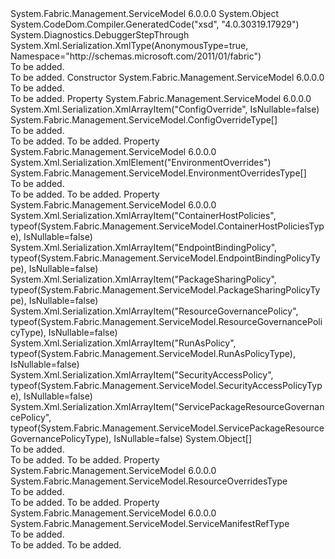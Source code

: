<Type Name="ApplicationManifestTypeServiceManifestImport" FullName="System.Fabric.Management.ServiceModel.ApplicationManifestTypeServiceManifestImport">
  <TypeSignature Language="C#" Value="public class ApplicationManifestTypeServiceManifestImport" />
  <TypeSignature Language="ILAsm" Value=".class public auto ansi beforefieldinit ApplicationManifestTypeServiceManifestImport extends System.Object" />
  <TypeSignature Language="DocId" Value="T:System.Fabric.Management.ServiceModel.ApplicationManifestTypeServiceManifestImport" />
  <TypeSignature Language="VB.NET" Value="Public Class ApplicationManifestTypeServiceManifestImport" />
  <TypeSignature Language="F#" Value="type ApplicationManifestTypeServiceManifestImport = class" />
  <AssemblyInfo>
    <AssemblyName>System.Fabric.Management.ServiceModel</AssemblyName>
    <AssemblyVersion>6.0.0.0</AssemblyVersion>
  </AssemblyInfo>
  <Base>
    <BaseTypeName>System.Object</BaseTypeName>
  </Base>
  <Interfaces />
  <Attributes>
    <Attribute>
      <AttributeName>System.CodeDom.Compiler.GeneratedCode("xsd", "4.0.30319.17929")</AttributeName>
    </Attribute>
    <Attribute>
      <AttributeName>System.Diagnostics.DebuggerStepThrough</AttributeName>
    </Attribute>
    <Attribute>
      <AttributeName>System.Xml.Serialization.XmlType(AnonymousType=true, Namespace="http://schemas.microsoft.com/2011/01/fabric")</AttributeName>
    </Attribute>
  </Attributes>
  <Docs>
    <summary>To be added.</summary>
    <remarks>To be added.</remarks>
  </Docs>
  <Members>
    <Member MemberName=".ctor">
      <MemberSignature Language="C#" Value="public ApplicationManifestTypeServiceManifestImport ();" />
      <MemberSignature Language="ILAsm" Value=".method public hidebysig specialname rtspecialname instance void .ctor() cil managed" />
      <MemberSignature Language="DocId" Value="M:System.Fabric.Management.ServiceModel.ApplicationManifestTypeServiceManifestImport.#ctor" />
      <MemberSignature Language="VB.NET" Value="Public Sub New ()" />
      <MemberType>Constructor</MemberType>
      <AssemblyInfo>
        <AssemblyName>System.Fabric.Management.ServiceModel</AssemblyName>
        <AssemblyVersion>6.0.0.0</AssemblyVersion>
      </AssemblyInfo>
      <Parameters />
      <Docs>
        <summary>To be added.</summary>
        <remarks>To be added.</remarks>
      </Docs>
    </Member>
    <Member MemberName="ConfigOverrides">
      <MemberSignature Language="C#" Value="public System.Fabric.Management.ServiceModel.ConfigOverrideType[] ConfigOverrides { get; set; }" />
      <MemberSignature Language="ILAsm" Value=".property instance class System.Fabric.Management.ServiceModel.ConfigOverrideType[] ConfigOverrides" />
      <MemberSignature Language="DocId" Value="P:System.Fabric.Management.ServiceModel.ApplicationManifestTypeServiceManifestImport.ConfigOverrides" />
      <MemberSignature Language="VB.NET" Value="Public Property ConfigOverrides As ConfigOverrideType()" />
      <MemberSignature Language="F#" Value="member this.ConfigOverrides : System.Fabric.Management.ServiceModel.ConfigOverrideType[] with get, set" Usage="System.Fabric.Management.ServiceModel.ApplicationManifestTypeServiceManifestImport.ConfigOverrides" />
      <MemberType>Property</MemberType>
      <AssemblyInfo>
        <AssemblyName>System.Fabric.Management.ServiceModel</AssemblyName>
        <AssemblyVersion>6.0.0.0</AssemblyVersion>
      </AssemblyInfo>
      <Attributes>
        <Attribute>
          <AttributeName>System.Xml.Serialization.XmlArrayItem("ConfigOverride", IsNullable=false)</AttributeName>
        </Attribute>
      </Attributes>
      <ReturnValue>
        <ReturnType>System.Fabric.Management.ServiceModel.ConfigOverrideType[]</ReturnType>
      </ReturnValue>
      <Docs>
        <summary>To be added.</summary>
        <value>To be added.</value>
        <remarks>To be added.</remarks>
      </Docs>
    </Member>
    <Member MemberName="EnvironmentOverrides">
      <MemberSignature Language="C#" Value="public System.Fabric.Management.ServiceModel.EnvironmentOverridesType[] EnvironmentOverrides { get; set; }" />
      <MemberSignature Language="ILAsm" Value=".property instance class System.Fabric.Management.ServiceModel.EnvironmentOverridesType[] EnvironmentOverrides" />
      <MemberSignature Language="DocId" Value="P:System.Fabric.Management.ServiceModel.ApplicationManifestTypeServiceManifestImport.EnvironmentOverrides" />
      <MemberSignature Language="VB.NET" Value="Public Property EnvironmentOverrides As EnvironmentOverridesType()" />
      <MemberSignature Language="F#" Value="member this.EnvironmentOverrides : System.Fabric.Management.ServiceModel.EnvironmentOverridesType[] with get, set" Usage="System.Fabric.Management.ServiceModel.ApplicationManifestTypeServiceManifestImport.EnvironmentOverrides" />
      <MemberType>Property</MemberType>
      <AssemblyInfo>
        <AssemblyName>System.Fabric.Management.ServiceModel</AssemblyName>
        <AssemblyVersion>6.0.0.0</AssemblyVersion>
      </AssemblyInfo>
      <Attributes>
        <Attribute>
          <AttributeName>System.Xml.Serialization.XmlElement("EnvironmentOverrides")</AttributeName>
        </Attribute>
      </Attributes>
      <ReturnValue>
        <ReturnType>System.Fabric.Management.ServiceModel.EnvironmentOverridesType[]</ReturnType>
      </ReturnValue>
      <Docs>
        <summary>To be added.</summary>
        <value>To be added.</value>
        <remarks>To be added.</remarks>
      </Docs>
    </Member>
    <Member MemberName="Policies">
      <MemberSignature Language="C#" Value="public object[] Policies { get; set; }" />
      <MemberSignature Language="ILAsm" Value=".property instance object[] Policies" />
      <MemberSignature Language="DocId" Value="P:System.Fabric.Management.ServiceModel.ApplicationManifestTypeServiceManifestImport.Policies" />
      <MemberSignature Language="VB.NET" Value="Public Property Policies As Object()" />
      <MemberSignature Language="F#" Value="member this.Policies : obj[] with get, set" Usage="System.Fabric.Management.ServiceModel.ApplicationManifestTypeServiceManifestImport.Policies" />
      <MemberType>Property</MemberType>
      <AssemblyInfo>
        <AssemblyName>System.Fabric.Management.ServiceModel</AssemblyName>
        <AssemblyVersion>6.0.0.0</AssemblyVersion>
      </AssemblyInfo>
      <Attributes>
        <Attribute>
          <AttributeName>System.Xml.Serialization.XmlArrayItem("ContainerHostPolicies", typeof(System.Fabric.Management.ServiceModel.ContainerHostPoliciesType), IsNullable=false)</AttributeName>
        </Attribute>
        <Attribute>
          <AttributeName>System.Xml.Serialization.XmlArrayItem("EndpointBindingPolicy", typeof(System.Fabric.Management.ServiceModel.EndpointBindingPolicyType), IsNullable=false)</AttributeName>
        </Attribute>
        <Attribute>
          <AttributeName>System.Xml.Serialization.XmlArrayItem("PackageSharingPolicy", typeof(System.Fabric.Management.ServiceModel.PackageSharingPolicyType), IsNullable=false)</AttributeName>
        </Attribute>
        <Attribute>
          <AttributeName>System.Xml.Serialization.XmlArrayItem("ResourceGovernancePolicy", typeof(System.Fabric.Management.ServiceModel.ResourceGovernancePolicyType), IsNullable=false)</AttributeName>
        </Attribute>
        <Attribute>
          <AttributeName>System.Xml.Serialization.XmlArrayItem("RunAsPolicy", typeof(System.Fabric.Management.ServiceModel.RunAsPolicyType), IsNullable=false)</AttributeName>
        </Attribute>
        <Attribute>
          <AttributeName>System.Xml.Serialization.XmlArrayItem("SecurityAccessPolicy", typeof(System.Fabric.Management.ServiceModel.SecurityAccessPolicyType), IsNullable=false)</AttributeName>
        </Attribute>
        <Attribute>
          <AttributeName>System.Xml.Serialization.XmlArrayItem("ServicePackageResourceGovernancePolicy", typeof(System.Fabric.Management.ServiceModel.ServicePackageResourceGovernancePolicyType), IsNullable=false)</AttributeName>
        </Attribute>
      </Attributes>
      <ReturnValue>
        <ReturnType>System.Object[]</ReturnType>
      </ReturnValue>
      <Docs>
        <summary>To be added.</summary>
        <value>To be added.</value>
        <remarks>To be added.</remarks>
      </Docs>
    </Member>
    <Member MemberName="ResourceOverrides">
      <MemberSignature Language="C#" Value="public System.Fabric.Management.ServiceModel.ResourceOverridesType ResourceOverrides { get; set; }" />
      <MemberSignature Language="ILAsm" Value=".property instance class System.Fabric.Management.ServiceModel.ResourceOverridesType ResourceOverrides" />
      <MemberSignature Language="DocId" Value="P:System.Fabric.Management.ServiceModel.ApplicationManifestTypeServiceManifestImport.ResourceOverrides" />
      <MemberSignature Language="VB.NET" Value="Public Property ResourceOverrides As ResourceOverridesType" />
      <MemberSignature Language="F#" Value="member this.ResourceOverrides : System.Fabric.Management.ServiceModel.ResourceOverridesType with get, set" Usage="System.Fabric.Management.ServiceModel.ApplicationManifestTypeServiceManifestImport.ResourceOverrides" />
      <MemberType>Property</MemberType>
      <AssemblyInfo>
        <AssemblyName>System.Fabric.Management.ServiceModel</AssemblyName>
        <AssemblyVersion>6.0.0.0</AssemblyVersion>
      </AssemblyInfo>
      <ReturnValue>
        <ReturnType>System.Fabric.Management.ServiceModel.ResourceOverridesType</ReturnType>
      </ReturnValue>
      <Docs>
        <summary>To be added.</summary>
        <value>To be added.</value>
        <remarks>To be added.</remarks>
      </Docs>
    </Member>
    <Member MemberName="ServiceManifestRef">
      <MemberSignature Language="C#" Value="public System.Fabric.Management.ServiceModel.ServiceManifestRefType ServiceManifestRef { get; set; }" />
      <MemberSignature Language="ILAsm" Value=".property instance class System.Fabric.Management.ServiceModel.ServiceManifestRefType ServiceManifestRef" />
      <MemberSignature Language="DocId" Value="P:System.Fabric.Management.ServiceModel.ApplicationManifestTypeServiceManifestImport.ServiceManifestRef" />
      <MemberSignature Language="VB.NET" Value="Public Property ServiceManifestRef As ServiceManifestRefType" />
      <MemberSignature Language="F#" Value="member this.ServiceManifestRef : System.Fabric.Management.ServiceModel.ServiceManifestRefType with get, set" Usage="System.Fabric.Management.ServiceModel.ApplicationManifestTypeServiceManifestImport.ServiceManifestRef" />
      <MemberType>Property</MemberType>
      <AssemblyInfo>
        <AssemblyName>System.Fabric.Management.ServiceModel</AssemblyName>
        <AssemblyVersion>6.0.0.0</AssemblyVersion>
      </AssemblyInfo>
      <ReturnValue>
        <ReturnType>System.Fabric.Management.ServiceModel.ServiceManifestRefType</ReturnType>
      </ReturnValue>
      <Docs>
        <summary>To be added.</summary>
        <value>To be added.</value>
        <remarks>To be added.</remarks>
      </Docs>
    </Member>
  </Members>
</Type>